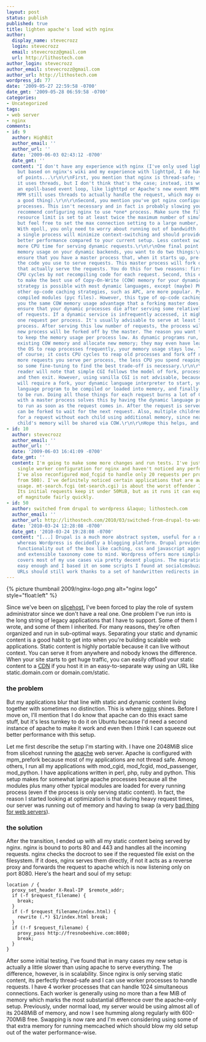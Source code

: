 ```yaml
---
layout: post
status: publish
published: true
title: lighten apache's load with nginx
author:
  display_name: stevecrozz
  login: stevecrozz
  email: stevecrozz@gmail.com
  url: http://lithostech.com
author_login: stevecrozz
author_email: stevecrozz@gmail.com
author_url: http://lithostech.com
wordpress_id: 77
date: '2009-05-27 22:59:58 -0700'
date_gmt: '2009-05-28 06:59:58 -0700'
categories:
- Uncategorized
tags:
- web server
- nginx
comments:
- id: 9
  author: HighBit
  author_email: ''
  author_url: ''
  date: '2009-06-03 02:43:12 -0700'
  date_gmt: ''
  content: "I don't have any experience with nginx (I've only used lighttpd and Apache),
    but based on nginx's wiki and my experience with lighttpd, I do have a couple
    of points...\r\n\r\nFirst, you mention that nginx is thread-safe; this would imply
    it uses threads, but I don't think that's the case; instead, its workers are using
    an epoll-based event loop, like lighttpd or Apache's new event MPM (although this
    MPM still uses threads to actually handle the request, which may or may not be
    a good thing).\r\n\r\nSecond, you mention you've got nginx configured to use multiple
    processes. This isn't necessary and in fact is probably slowing you down. I'd
    recommend configuring nginx to use *one* process. Make sure the file descriptor
    resource limit is set to at least twice the maximum number of simultaneous connections,
    but feel free to set the max connection setting to a large number, like 16384.
    With epoll, you only need to worry about running out of bandwidth :)\r\n\r\nUsing
    a single process will minimize context-switching and should provide as good or
    better performance compared to your current setup. Less context switching means
    more CPU time for serving dynamic requests.\r\n\r\nOne final point: to minimize
    memory usage on your dynamic backends, you want to do two things:\r\n\r\nFirst,
    ensure that you have a master process that, when it starts up, pre-compiles all
    the code you use to serve requests. This master process will fork off children
    that actually serve the requests. You do this for two reasons: first, you save
    CPU cycles by not recompiling code for each request. Second, this enables you
    to make the best use of Copy-On-Write (COW) memory for your dynamic code. This
    strategy is possible with most dynamic languages, except (maybe) PHP. With PHP,
    other op-code caching strategies, such as APC, are more popular. Python also uses
    compiled modules (pyc files). However, this type of op-code caching does not give
    you the same COW memory usage advantage that a forking master does.\r\n\r\nSecond,
    ensure that your dynamic processes die after serving some relatively low number
    of requests. If a dynamic service is infrequently accessed, it might only serve
    one request per process. It's usually advisable to serve at least 5 requests per
    process. After serving this low number of requests, the process will die and a
    new process will be forked off by the master. The reason you want to do this is
    to keep the memory usage per process low. As dynamic programs run, they will dirty
    existing COW memory and allocate new memory; they may even have leaks. By allowing
    the OS to reap processes frequently, your memory usage stays low. This is a trade-off,
    of course; it costs CPU cycles to reap old processes and fork off new ones. The
    more requests you serve per process, the less CPU you spend reaping and forking,
    so some fine-tuning to find the best trade-off is necessary.\r\n\r\nThe astute
    reader will note that simple CGI follows the model of fork, process a request,
    and then exit. However, using vanilla CGI is not advisable, because every request
    will require a fork, your dynamic language interpreter to start, your dynamic
    language program to be compiled or loaded into memory, and finally your program
    to be run. Doing all those things for each request burns a lot of CPU. FastCGI
    with a master process solves this by having the dynamic language program ready
    to run as soon as the request comes in. After the request is served, a new process
    can be forked to wait for the next request. Also, multiple children can be waiting
    for a request without each child using additional memory, since nearly all the
    child's memory will be shared via COW.\r\n\r\nHope this helps, and have fun :)\r\n"
- id: 10
  author: stevecrozz
  author_email: ''
  author_url: ''
  date: '2009-06-03 16:41:09 -0700'
  date_gmt: ''
  content: I'm going to make some more changes and run tests. I've just moved to a
    single worker configuration for nginx and haven't noticed any performance problems.
    I've also reconfigured mod_fcgid to handle only 20 requests per process (down
    from 500). I've definitely noticed certain applications that are awful with memory
    usage. mt-search.fcgi (mt-search.cgi) is about the worst offender I've seen yet.
    Its initial requests keep it under 50MiB, but as it runs it can expand by an order
    of magnitude fairly quickly.
- id: 50
  author: switched from drupal to wordpress &laquo; lithostech.com
  author_email: ''
  author_url: http://lithostech.com/2010/03/switched-from-drupal-to-wordpress/
  date: '2010-03-24 12:28:08 -0700'
  date_gmt: '2010-03-24 19:28:08 -0700'
  content: "[...] Drupal is a much more abstract system, useful for a million things,
    whereas Wordpress is decidedly a blogging platform. Drupal provides a lot more
    functionality out of the box like caching, css and javascript aggregation/minification,
    and extensible taxonomy come to mind. Wordpress offers more simplicity and still
    covers most of my use cases via pretty decent plugins. The migration itself was
    easy enough and I based it on some scripts I found at socialcmsbuzz. All the old
    URLs should still work thanks to a set of handwritten redirects in nginx. [...]"
---
```

{% picture thumbnail 2009/nginx-logo.png alt="nginx logo" style="float:left" %}

Since we've been on [slicehost](http://slicehost.com), I've been forced
to play the role of system administrator since we don't have a real one.
One problem I've run into is the long string of legacy applications that
I have to support. Some of them I wrote, and some of them I inherited.
For many reasons, they're often organized and run in sub-optimal ways.
Separating your static and dynamic content is a good habit to get into
when you're building scalable web applications. Static content is highly
portable because it can live without context. You can serve it from
anywhere and nobody knows the difference. When your site starts to get
huge traffic, you can easily offload your static content to a
[CDN](http://en.wikipedia.org/wiki/Content_Delivery_Network) if you host
it in an easy-to-separate way using an URL like static.domain.com or
domain.com/static.

<!--more-->

### the problem

But my applications blur that line with static and dynamic content
living together with sometimes no distinction. This is where
[nginx](http://wiki.nginx.org/Main) shines. Before I move on, I'll
mention that I do know that apache can do this exact same stuff, but
it's less turnkey to do it on Ubuntu because I'd need a second instance
of apache to make it work and even then I think I can squeeze out better
performance with this setup.

Let me first describe the setup I'm starting with. I have one 2048MiB
slice from slicehost running the [apache](http://www.apache.org/) web
server. Apache is configured with mpm_prefork because most of my
applications are not thread safe. Among others, I run all my
applications with mod_cgid, mod_fcgid, mod_passenger, mod_python. I have
applications written in perl, php, ruby and python. This setup makes for
somewhat large apache processes because all the modules plus many other
typical modules are loaded for every running process (even if the
process is only serving static content). In fact, the reason I started
looking at optimization is that during heavy request times, our server
was running out of memory and having to swap (a very [bad thing for web
servers](http://books.google.com/books?id=VNBlvt2UpUMC&amp;pg=PA301&amp;vq=never+swap&amp;dq=web+servers+%22never+swap%22&amp;source=gbs_search_s&amp;cad=0)).

### the solution

After the transition, I ended up with all my static content being served
by nginx. nginx is bound to ports 80 and 443 and handles all the
incoming requests. nginx checks the docroot to see if the requested file
exist on the filesystem. If it does, nginx serves them directly, if not
it acts as a reverse proxy and forwards the request to apache which is
now listening only on port 8080. Here's the heart and soul of my setup:

~~~ nginx
location / {
  proxy_set_header X-Real-IP  $remote_addr;
  if (-f $request_filename) {
    break;
  }
  if (-f $request_filename/index.html) {
    rewrite (.*) $1/index.html break;
  }
  if (!-f $request_filename) {
    proxy_pass http://fresnobeehive.com:8080;
    break;
  }
}
~~~

After some initial testing, I've found that in many cases my new setup
is actually a little slower than using apache to serve everything. The
difference, however, is in scalability. Since nginx is only serving
static content, its perfectly thread-safe and I can use worker processes
to handle requests. I have 4 worker processes that can handle 1024
simultaneous connections. Each worker is generally using no more than a
few MiB of memory which marks the most substantial difference over the
apache-only setup. Previously, under normal load, my server would be
using almost all of its 2048MiB of memory, and now I see humming along
regularly with 600-700MiB free. Swapping is now rare and I'm even
considering using some of that extra memory for running memcached which
should blow my old setup out of the water performance-wise.
